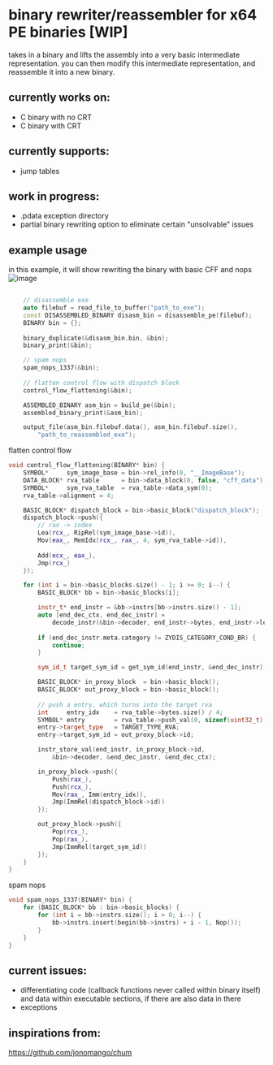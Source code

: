 # binary rewriter/reassembler for x64 PE binaries [WIP]

takes in a binary and lifts the assembly into a very basic intermediate representation.
you can then modify this intermediate representation, and reassemble it into a new binary.

## currently works on:
  - C binary with no CRT
  - C binary with CRT

## currently supports:
  - jump tables

## work in progress:
  - .pdata exception directory
  - partial binary rewriting option to eliminate certain "unsolvable" issues

## example usage

in this example, it will show rewriting the binary with basic CFF and nops
![image](https://github.com/user-attachments/assets/ddc639b3-8101-4531-a850-b4f74ff2611f)

```cpp

    // disassemble exe
    auto filebuf = read_file_to_buffer("path_to_exe");
    const DISASSEMBLED_BINARY disasm_bin = disassemble_pe(filebuf);
    BINARY bin = {};
    
    binary_duplicate(&disasm_bin.bin, &bin);
    binary_print(&bin);

    // spam nops
    spam_nops_1337(&bin);
    
    // flatten control flow with dispatch block
    control_flow_flattening(&bin);

    ASSEMBLED_BINARY asm_bin = build_pe(&bin);
    assembled_binary_print(&asm_bin);

    output_file(asm_bin.filebuf.data(), asm_bin.filebuf.size(),
        "path_to_reassembled_exe");

```

flatten control flow
```cpp
void control_flow_flattening(BINARY* bin) {
    SYMBOL*     sym_image_base = bin->rel_info(0, "__ImageBase");
    DATA_BLOCK* rva_table      = bin->data_block(0, false, "cff_data");
    SYMBOL*     sym_rva_table  = rva_table->data_sym(0);
    rva_table->alignment = 4;

    BASIC_BLOCK* dispatch_block = bin->basic_block("dispatch_block");
    dispatch_block->push({
        // rax -> index
        Lea(rcx_, RipRel(sym_image_base->id)),
        Mov(eax_, MemIdx(rcx_, rax_, 4, sym_rva_table->id)),
        
        Add(ecx_, eax_),
        Jmp(rcx_)
    });

    for (int i = bin->basic_blocks.size() - 1; i >= 0; i--) {
        BASIC_BLOCK* bb = bin->basic_blocks[i];

        instr_t* end_instr = &bb->instrs[bb->instrs.size() - 1];
        auto [end_dec_ctx, end_dec_instr] = 
            decode_instr(&bin->decoder, end_instr->bytes, end_instr->len);
        
        if (end_dec_instr.meta.category != ZYDIS_CATEGORY_COND_BR) {
            continue;
        }

        sym_id_t target_sym_id = get_sym_id(end_instr, &end_dec_instr);

        BASIC_BLOCK* in_proxy_block  = bin->basic_block();
        BASIC_BLOCK* out_proxy_block = bin->basic_block();
        
        // push a entry, which turns into the target rva
        int     entry_idx    = rva_table->bytes.size() / 4;
        SYMBOL* entry        = rva_table->push_val(0, sizeof(uint32_t));
        entry->target_type   = TARGET_TYPE_RVA;
        entry->target_sym_id = out_proxy_block->id;

        instr_store_val(end_instr, in_proxy_block->id,
            &bin->decoder, &end_dec_instr, &end_dec_ctx);

        in_proxy_block->push({
            Push(rax_),
            Push(rcx_),
            Mov(rax_, Imm(entry_idx)),
            Jmp(ImmRel(dispatch_block->id))
        });

        out_proxy_block->push({
            Pop(rcx_),
            Pop(rax_),
            Jmp(ImmRel(target_sym_id))
        });
    }
}

```

spam nops
```cpp
void spam_nops_1337(BINARY* bin) {
    for (BASIC_BLOCK* bb : bin->basic_blocks) {
        for (int i = bb->instrs.size(); i > 0; i--) {
            bb->instrs.insert(begin(bb->instrs) + i - 1, Nop());
        }
    }
}
```

## current issues:
  - differentiating code (callback functions never called within binary itself) and data within executable sections, if there are also data in there
  - exceptions

## inspirations from:
https://github.com/jonomango/chum
